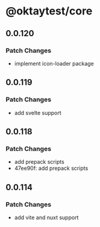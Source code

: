 # @oktaytest/core

## 0.0.120

### Patch Changes

- implement icon-loader package

## 0.0.119

### Patch Changes

- add svelte support

## 0.0.118

### Patch Changes

- add prepack scripts
- 47ee90f: add prepack scripts

## 0.0.114

### Patch Changes

- add vite and nuxt support
